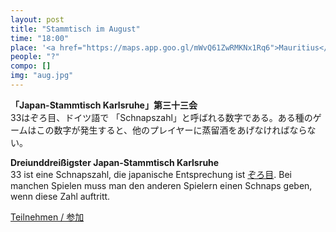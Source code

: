 ```yaml
---
layout: post
title: "Stammtisch im August"
time: "18:00"
place: '<a href="https://maps.app.goo.gl/mWvQ61ZwRMKNx1Rq6">Mauritius</a>'
people: "?"
compo: []
img: "aug.jpg"
---
```



**「Japan-Stammtisch Karlsruhe」第三十三会**  
33はぞろ目、ドイツ語で 「Schnapszahl」と呼ばれる数字である。ある種のゲームはこの数字が発生すると、他のプレイヤーに蒸留酒をあげなければならない。

**Dreiunddreißigster Japan-Stammtisch Karlsruhe**  
33 ist eine Schnapszahl, die japanische Entsprechung ist [ぞろ目](https://ja.wikipedia.org/wiki/%E3%81%9E%E3%82%8D%E7%9B%AE). Bei manchen Spielen muss man den anderen Spielern einen Schnaps geben, wenn diese Zahl auftritt.


[Teilnehmen / 参加](https://nuudel.digitalcourage.de/oc65eNDFyaqH3uVP)